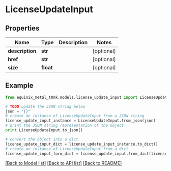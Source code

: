 # LicenseUpdateInput


## Properties
Name | Type | Description | Notes
------------ | ------------- | ------------- | -------------
**description** | **str** |  | [optional] 
**href** | **str** |  | [optional] 
**size** | **float** |  | [optional] 

## Example

```python
from equinix_metal_t0mk.models.license_update_input import LicenseUpdateInput

# TODO update the JSON string below
json = "{}"
# create an instance of LicenseUpdateInput from a JSON string
license_update_input_instance = LicenseUpdateInput.from_json(json)
# print the JSON string representation of the object
print LicenseUpdateInput.to_json()

# convert the object into a dict
license_update_input_dict = license_update_input_instance.to_dict()
# create an instance of LicenseUpdateInput from a dict
license_update_input_form_dict = license_update_input.from_dict(license_update_input_dict)
```
[[Back to Model list]](../README.md#documentation-for-models) [[Back to API list]](../README.md#documentation-for-api-endpoints) [[Back to README]](../README.md)


